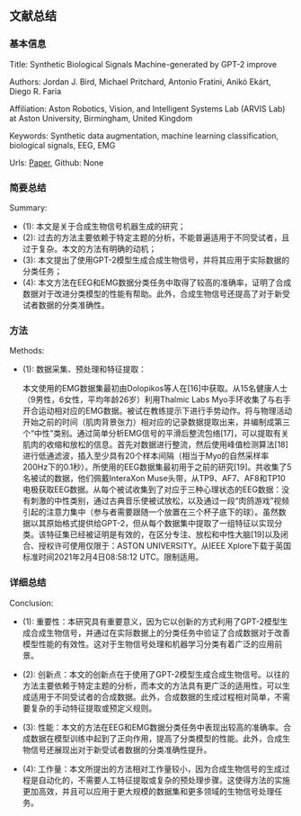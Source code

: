 ## 文献总结




### 基本信息
Title: Synthetic Biological Signals Machine-generated by GPT-2 improve

Authors: Jordan J. Bird, Michael Pritchard, Antonio Fratini, Anikó Ekárt, Diego R. Faria

Affiliation: Aston Robotics, Vision, and Intelligent Systems Lab (ARVIS Lab) at Aston University, Birmingham, United Kingdom

Keywords: Synthetic data augmentation, machine learning classification, biological signals, EEG, EMG

Urls: [Paper](link), Github: None


### 简要总结
Summary:

- (1): 本文是关于合成生物信号机器生成的研究；
- (2): 过去的方法主要依赖于特定主题的分析，不能普遍适用于不同受试者，且过于复杂。本文的方法有明确的动机；
- (3): 本文提出了使用GPT-2模型生成合成生物信号，并将其应用于实际数据的分类任务；
- (4): 本文方法在EEG和EMG数据分类任务中取得了较高的准确率，证明了合成数据对于改进分类模型的性能有帮助。此外，合成生物信号还提高了对于新受试者数据的分类准确性。
### 方法
Methods: 

- (1): 数据采集、预处理和特征提取：
   
   本文使用的EMG数据集最初由Dolopikos等人在[16]中获取。从15名健康人士（9男性，6女性，平均年龄26岁）利用Thalmic Labs Myo手环收集了与右手开合运动相对应的EMG数据。被试在教练提示下进行手势动作。将与物理活动开始之前的时间（肌肉背景张力）相对应的记录数据提取出来，并编制成第三个“中性”类别。通过简单分析EMG信号的平滑后整流包络[17]，可以提取有关肌肉的收缩和放松的信息。首先对数据进行整流，然后使用峰值检测算法[18]进行低通滤波，插入至少具有20个样本间隔（相当于Myo的自然采样率200Hz下的0.1秒）。所使用的EEG数据集最初用于之前的研究[19]。共收集了5名被试的数据，他们佩戴InteraXon Muse头带，从TP9、AF7、AF8和TP10电极获取EEG数据。从每个被试收集到了对应于三种心理状态的EEG数据：没有刺激的中性类别，通过古典音乐使被试放松，以及通过一段“肉鸽游戏”视频引起的注意力集中（参与者需要跟随一个放置在三个杯子底下的球）。虽然数据以其原始格式提供给GPT-2，但从每个数据集中提取了一组特征以实现分类。该特征集已经被证明是有效的，在区分专注、放松和中性大脑[19]以及闭合、授权许可使用仅限于：ASTON UNIVERSITY。从IEEE Xplore下载于英国标准时间2021年2月4日08:58:12 UTC。限制适用。





### 详细总结

Conclusion: 

- (1): 重要性：本研究具有重要意义，因为它以创新的方式利用了GPT-2模型生成合成生物信号，并通过在实际数据上的分类任务中验证了合成数据对于改善模型性能的有效性。这对于生物信号处理和机器学习分类有着广泛的应用前景。

- (2): 创新点：本文的创新点在于使用了GPT-2模型生成合成生物信号。以往的方法主要依赖于特定主题的分析，而本文的方法具有更广泛的适用性，可以生成适用于不同受试者的合成数据。此外，合成数据的生成过程相对简单，不需要复杂的手动特征提取或预定义规则。

- (3): 性能：本文的方法在EEG和EMG数据分类任务中表现出较高的准确率。合成数据在模型训练中起到了正向作用，提高了分类模型的性能。此外，合成生物信号还展现出对于新受试者数据的分类准确性提升。

- (4): 工作量：本文所提出的方法相对工作量较小，因为合成生物信号的生成过程是自动化的，不需要人工特征提取或复杂的预处理步骤。这使得方法的实施更加高效，并且可以应用于更大规模的数据集和更多领域的生物信号处理任务。




